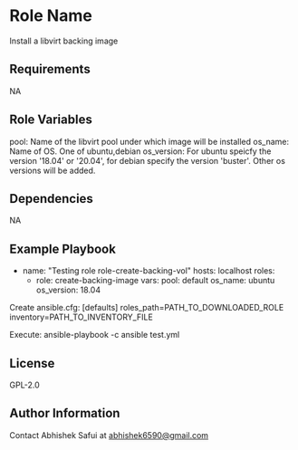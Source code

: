 Role Name
=========

Install a libvirt backing image 

Requirements
------------

NA

Role Variables
--------------
pool: Name of the libvirt pool under which image will be installed
os_name: Name of OS. One of ubuntu,debian
os_version: For ubuntu speicfy the version '18.04' or '20.04', for debian specify the version 'buster'. Other os versions will be added. 


Dependencies
------------

NA

Example Playbook
----------------
- name: "Testing role role-create-backing-vol"
  hosts: localhost
  roles:
  - role: create-backing-image
    vars: 
      pool: default
      os_name: ubuntu
      os_version: 18.04

Create ansible.cfg:
[defaults]
roles_path=PATH_TO_DOWNLOADED_ROLE
inventory=PATH_TO_INVENTORY_FILE

Execute:
ansible-playbook -c ansible test.yml

License
-------

GPL-2.0

Author Information
------------------

Contact Abhishek Safui at abhishek6590@gmail.com
